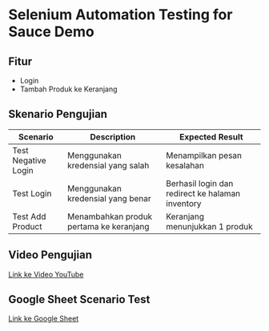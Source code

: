 # Selenium Automation Testing for Sauce Demo

## Fitur
- Login
- Tambah Produk ke Keranjang

## Skenario Pengujian
| Scenario                | Description                                       | Expected Result                        |
|-------------------------|---------------------------------------------------|----------------------------------------|
| Test Negative Login     | Menggunakan kredensial yang salah                  | Menampilkan pesan kesalahan           |
| Test Login              | Menggunakan kredensial yang benar                  | Berhasil login dan redirect ke halaman inventory |
| Test Add Product        | Menambahkan produk pertama ke keranjang            | Keranjang menunjukkan 1 produk         |


## Video Pengujian
[Link ke Video YouTube](https://youtu.be/qEuMyABVSeE)

## Google Sheet Scenario Test
[Link ke Google Sheet](https://docs.google.com/spreadsheets/d/1m0-KnspiEPzjnchBqCDVNZC4BIgX_I_ux3TZuFzM_V4/edit?usp=sharing)
